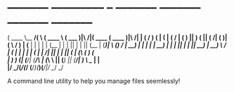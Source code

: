 #  _______ _________ _        _______    _______           _______  _______          
(  ____ \\__   __/( \      (  ____ \  (  ___  )|\     /|(  ____ \(  ____ )|\     /|
| (    \/   ) (   | (      | (    \/  | (   ) || )   ( || (    \/| (    )|( \   / )
| (__       | |   | |      | (__      | |   | || |   | || (__    | (____)| \ (_) / 
|  __)      | |   | |      |  __)     | |   | || |   | ||  __)   |     __)  \   /  
| (         | |   | |      | (        | | /\| || |   | || (      | (\ (      ) (   
| )      ___) (___| (____/\| (____/\  | (_\ \ || (___) || (____/\| ) \ \__   | |   
|/       \_______/(_______/(_______/  (____\/_)(_______)(_______/|/   \__/   \_/   

A command line utility to help you manage files seemlessly!
